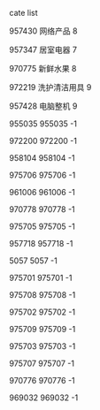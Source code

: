 cate list

957430 网络产品 8

957347 居室电器 7

970775 新鲜水果 8

972219 洗护清洁用具 9

957428 电脑整机 9

955035 955035 -1

972200 972200 -1

958104 958104 -1

975706 975706 -1

961006 961006 -1

970778 970778 -1

975705 975705 -1

957718 957718 -1

5057 5057 -1

975701 975701 -1

975708 975708 -1

975702 975702 -1

975709 975709 -1

975703 975703 -1

975707 975707 -1

970776 970776 -1

969032 969032 -1

